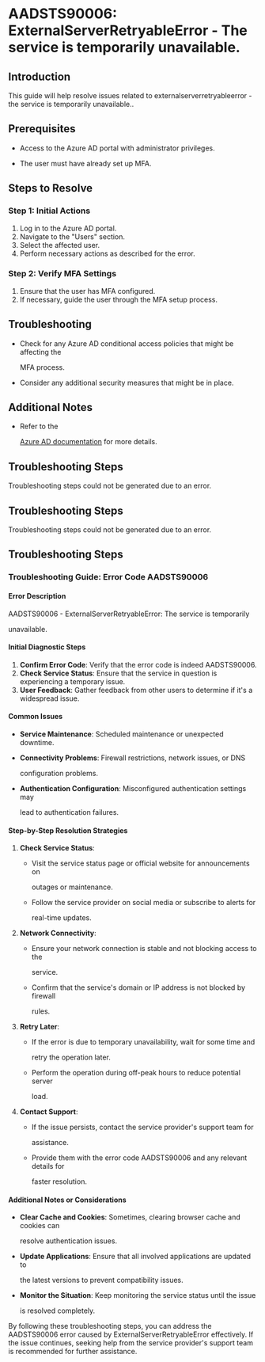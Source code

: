 
# AADSTS90006: ExternalServerRetryableError - The service is temporarily unavailable.


## Introduction

This guide will help resolve issues related to externalserverretryableerror -
the service is temporarily unavailable..


## Prerequisites


* Access to the Azure AD portal with administrator privileges.

* The user must have already set up MFA.


## Steps to Resolve


### Step 1: Initial Actions

1. Log in to the Azure AD portal.
2. Navigate to the "Users" section.
3. Select the affected user.
4. Perform necessary actions as described for the error.


### Step 2: Verify MFA Settings

1. Ensure that the user has MFA configured.
2. If necessary, guide the user through the MFA setup process.


## Troubleshooting


* Check for any Azure AD conditional access policies that might be affecting the

  MFA process.

* Consider any additional security measures that might be in place.


## Additional Notes


* Refer to the

  [Azure AD 
documentation](https://learn.microsoft.com/en-us/azure/active-directory/)
  for more details.


## Troubleshooting Steps

Troubleshooting steps could not be generated due to an error.


## Troubleshooting Steps

Troubleshooting steps could not be generated due to an error.


## Troubleshooting Steps


### Troubleshooting Guide: Error Code AADSTS90006


#### **Error Description** 

AADSTS90006 - ExternalServerRetryableError: The service is temporarily

unavailable.


#### **Initial Diagnostic Steps** 

1. **Confirm Error Code**: Verify that the error code is indeed AADSTS90006.
2. **Check Service Status**: Ensure that the service in question is experiencing
   a temporary issue.
3. **User Feedback**: Gather feedback from other users to determine if it's a
   widespread issue.


#### **Common Issues**


* **Service Maintenance**: Scheduled maintenance or unexpected downtime.

* **Connectivity Problems**: Firewall restrictions, network issues, or DNS

  configuration problems.

* **Authentication Configuration**: Misconfigured authentication settings may

  lead to authentication failures.


#### **Step-by-Step Resolution Strategies** 

1. **Check Service Status**:

   * Visit the service status page or official website for announcements on

     outages or maintenance.
   * Follow the service provider on social media or subscribe to alerts for

     real-time updates.

2. **Network Connectivity**:

   * Ensure your network connection is stable and not blocking access to the

     service.
   * Confirm that the service's domain or IP address is not blocked by firewall

     rules.

3. **Retry Later**:

   * If the error is due to temporary unavailability, wait for some time and

     retry the operation later.
   * Perform the operation during off-peak hours to reduce potential server

     load.

4. **Contact Support**:
   * If the issue persists, contact the service provider's support team for

     assistance.
   * Provide them with the error code AADSTS90006 and any relevant details for

     faster resolution.


#### **Additional Notes or Considerations**


* **Clear Cache and Cookies**: Sometimes, clearing browser cache and cookies can

  resolve authentication issues.

* **Update Applications**: Ensure that all involved applications are updated to

  the latest versions to prevent compatibility issues.

* **Monitor the Situation**: Keep monitoring the service status until the issue

  is resolved completely.

By following these troubleshooting steps, you can address the AADSTS90006 error
caused by ExternalServerRetryableError effectively. If the issue continues,
seeking help from the service provider's support team is recommended for further
assistance.